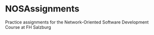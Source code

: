 # NOSAssignments
Practice assignments for the Network-Oriented Software Development Course at FH Salzburg 
